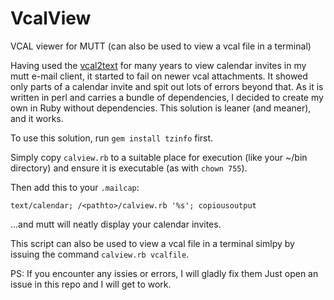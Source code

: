 # VcalView

VCAL viewer for MUTT (can also be used to view a vcal file in a terminal)

Having used the [vcal2text](https://github.com/davebiffuk/vcal2text) for many
years to view calendar invites in my mutt e-mail client, it started to fail on
newer vcal attachments. It showed only parts of a calendar invite and spit out
lots of errors beyond that. As it is written in perl and carries a bundle of
dependencies, I decided to create my own in Ruby without dependencies. This
solution is leaner (and meaner), and it works.

To use this solution, run `gem install tzinfo` first.

Simply copy `calview.rb` to a suitable place for execution (like your ~/bin
directory) and ensure it is executable (as with `chown 755`).

Then add this to your `.mailcap`:

```
text/calendar; /<pathto>/calview.rb '%s'; copiousoutput
```

...and mutt will neatly display your calendar invites.

This script can also be used to view a vcal file in a terminal simlpy by
issuing the command `calview.rb vcalfile`.


PS: If you encounter any issies or errors, I will gladly fix them Just open an
issue in this repo and I will get to work.
